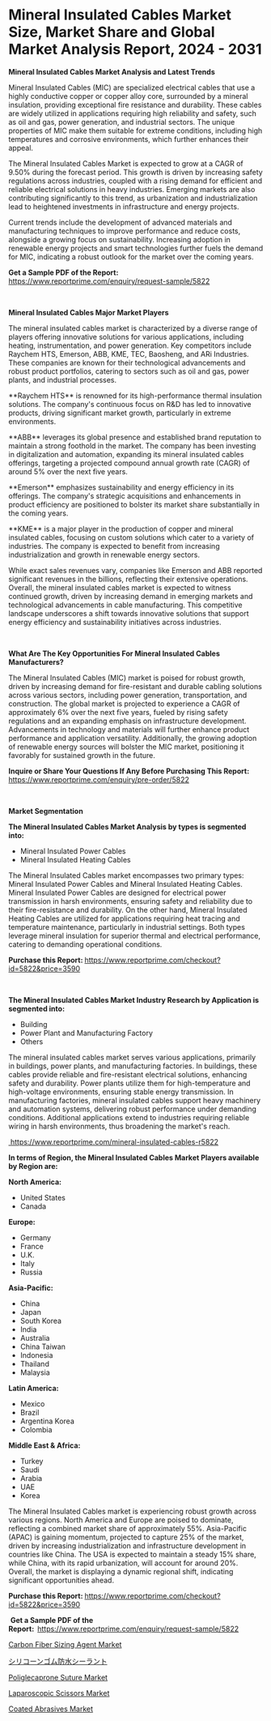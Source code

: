 <p><h1>Mineral Insulated Cables Market Size, Market Share and Global Market Analysis Report, 2024 - 2031</h1></p><p><strong>Mineral Insulated Cables Market Analysis and Latest Trends</strong></p>
<p><p>Mineral Insulated Cables (MIC) are specialized electrical cables that use a highly conductive copper or copper alloy core, surrounded by a mineral insulation, providing exceptional fire resistance and durability. These cables are widely utilized in applications requiring high reliability and safety, such as oil and gas, power generation, and industrial sectors. The unique properties of MIC make them suitable for extreme conditions, including high temperatures and corrosive environments, which further enhances their appeal.</p><p>The Mineral Insulated Cables Market is expected to grow at a CAGR of 9.50% during the forecast period. This growth is driven by increasing safety regulations across industries, coupled with a rising demand for efficient and reliable electrical solutions in heavy industries. Emerging markets are also contributing significantly to this trend, as urbanization and industrialization lead to heightened investments in infrastructure and energy projects. </p><p>Current trends include the development of advanced materials and manufacturing techniques to improve performance and reduce costs, alongside a growing focus on sustainability. Increasing adoption in renewable energy projects and smart technologies further fuels the demand for MIC, indicating a robust outlook for the market over the coming years.</p></p>
<p><strong>Get a Sample PDF of the Report:&nbsp;</strong> <a href="https://www.reportprime.com/enquiry/request-sample/5822">https://www.reportprime.com/enquiry/request-sample/5822</a></p>
<p>&nbsp;</p>
<p><strong>Mineral Insulated Cables Major Market Players</strong></p>
<p><p>The mineral insulated cables market is characterized by a diverse range of players offering innovative solutions for various applications, including heating, instrumentation, and power generation. Key competitors include Raychem HTS, Emerson, ABB, KME, TEC, Baosheng, and ARi Industries. These companies are known for their technological advancements and robust product portfolios, catering to sectors such as oil and gas, power plants, and industrial processes.</p><p>**Raychem HTS** is renowned for its high-performance thermal insulation solutions. The company's continuous focus on R&D has led to innovative products, driving significant market growth, particularly in extreme environments.</p><p>**ABB** leverages its global presence and established brand reputation to maintain a strong foothold in the market. The company has been investing in digitalization and automation, expanding its mineral insulated cables offerings, targeting a projected compound annual growth rate (CAGR) of around 5% over the next five years.</p><p>**Emerson** emphasizes sustainability and energy efficiency in its offerings. The company's strategic acquisitions and enhancements in product efficiency are positioned to bolster its market share substantially in the coming years.</p><p>**KME** is a major player in the production of copper and mineral insulated cables, focusing on custom solutions which cater to a variety of industries. The company is expected to benefit from increasing industrialization and growth in renewable energy sectors.</p><p>While exact sales revenues vary, companies like Emerson and ABB reported significant revenues in the billions, reflecting their extensive operations. Overall, the mineral insulated cables market is expected to witness continued growth, driven by increasing demand in emerging markets and technological advancements in cable manufacturing. This competitive landscape underscores a shift towards innovative solutions that support energy efficiency and sustainability initiatives across industries.</p></p>
<p>&nbsp;</p>
<p><strong>What Are The Key Opportunities For Mineral Insulated Cables Manufacturers?</strong></p>
<p><p>The Mineral Insulated Cables (MIC) market is poised for robust growth, driven by increasing demand for fire-resistant and durable cabling solutions across various sectors, including power generation, transportation, and construction. The global market is projected to experience a CAGR of approximately 6% over the next five years, fueled by rising safety regulations and an expanding emphasis on infrastructure development. Advancements in technology and materials will further enhance product performance and application versatility. Additionally, the growing adoption of renewable energy sources will bolster the MIC market, positioning it favorably for sustained growth in the future.</p></p>
<p><strong>Inquire or Share Your Questions If Any Before Purchasing This Report:</strong> <a href="https://www.reportprime.com/enquiry/pre-order/5822">https://www.reportprime.com/enquiry/pre-order/5822</a></p>
<p>&nbsp;</p>
<p><strong>Market Segmentation</strong></p>
<p><strong>The Mineral Insulated Cables Market Analysis by types is segmented into:</strong></p>
<p><ul><li>Mineral Insulated Power Cables</li><li>Mineral Insulated Heating Cables</li></ul></p>
<p><p>The Mineral Insulated Cables market encompasses two primary types: Mineral Insulated Power Cables and Mineral Insulated Heating Cables. Mineral Insulated Power Cables are designed for electrical power transmission in harsh environments, ensuring safety and reliability due to their fire-resistance and durability. On the other hand, Mineral Insulated Heating Cables are utilized for applications requiring heat tracing and temperature maintenance, particularly in industrial settings. Both types leverage mineral insulation for superior thermal and electrical performance, catering to demanding operational conditions.</p></p>
<p><strong>Purchase this Report:&nbsp;</strong><a href="https://www.reportprime.com/checkout?id=5822&price=3590">https://www.reportprime.com/checkout?id=5822&price=3590</a></p>
<p>&nbsp;</p>
<p><strong>The Mineral Insulated Cables Market Industry Research by Application is segmented into:</strong></p>
<p><ul><li>Building</li><li>Power Plant and Manufacturing Factory</li><li>Others</li></ul></p>
<p><p>The mineral insulated cables market serves various applications, primarily in buildings, power plants, and manufacturing factories. In buildings, these cables provide reliable and fire-resistant electrical solutions, enhancing safety and durability. Power plants utilize them for high-temperature and high-voltage environments, ensuring stable energy transmission. In manufacturing factories, mineral insulated cables support heavy machinery and automation systems, delivering robust performance under demanding conditions. Additional applications extend to industries requiring reliable wiring in harsh environments, thus broadening the market's reach.</p></p>
<p><a href="https://www.reportprime.com/mineral-insulated-cables-r5822">&nbsp;https://www.reportprime.com/mineral-insulated-cables-r5822</a></p>
<p><strong>In terms of Region, the Mineral Insulated Cables Market Players available by Region are:</strong></p>
<p>
    <p> <strong> North America: </strong>
        <ul>
            <li>United States</li>
            <li>Canada</li>
        </ul>
        </p> 
    <p> <strong> Europe: </strong>
        <ul>
            <li>Germany</li>
            <li>France</li>
            <li>U.K.</li>
            <li>Italy</li>
            <li>Russia</li>
        </ul>
        </p> 
    <p> <strong> Asia-Pacific: </strong>
        <ul>
            <li>China</li>
            <li>Japan</li>
            <li>South Korea</li>
            <li>India</li>
            <li>Australia</li>
            <li>China Taiwan</li>
            <li>Indonesia</li>
            <li>Thailand</li>
            <li>Malaysia</li>
        </ul>
        </p> 
    <p> <strong> Latin America: </strong>
        <ul>
            <li>Mexico</li>
            <li>Brazil</li>
            <li>Argentina Korea</li>
            <li>Colombia</li>
        </ul>
        </p> 
    <p> <strong> Middle East & Africa: </strong>
        <ul>
            <li>Turkey</li>
            <li>Saudi</li>
            <li>Arabia</li>
            <li>UAE</li>
            <li>Korea</li>
        </ul>
    </p>
    </p>
<p><p>The Mineral Insulated Cables market is experiencing robust growth across various regions. North America and Europe are poised to dominate, reflecting a combined market share of approximately 55%. Asia-Pacific (APAC) is gaining momentum, projected to capture 25% of the market, driven by increasing industrialization and infrastructure development in countries like China. The USA is expected to maintain a steady 15% share, while China, with its rapid urbanization, will account for around 20%. Overall, the market is displaying a dynamic regional shift, indicating significant opportunities ahead.</p></p>
<p><strong>Purchase this Report: </strong><a href="https://www.reportprime.com/checkout?id=5822&price=3590">https://www.reportprime.com/checkout?id=5822&price=3590</a></p>
<p>&nbsp;<strong>Get a Sample PDF of the Report:&nbsp;&nbsp;</strong><a href="https://www.reportprime.com/enquiry/request-sample/5822">https://www.reportprime.com/enquiry/request-sample/5822</a></p>
<p><strong></strong></p>
<p><p><a href="https://issuu.com/reportprime-2/docs/carbon-fiber-sizing-agent-market-si_1e87b6a191ce1d">Carbon Fiber Sizing Agent Market</a></p><p><a href="https://medium.com/@grarrity46/silicone-rubber-waterproof-sealant-market-%E3%81%AF-%E3%82%B3%E3%82%B9%E3%83%88%E7%AE%A1%E7%90%86%E3%81%A8%E5%8A%B9%E7%8E%87%E5%90%91%E4%B8%8A%E3%82%92%E5%84%AA%E5%85%88%E3%81%97%E3%81%BE%E3%81%99-%E3%81%95%E3%82%89%E3%81%AB-%E5%A0%B1%E5%91%8A%E6%9B%B8%E3%81%AF%E5%B8%82%E5%A0%B4%E3%81%AE%E9%9C%80%E8%A6%81%E9%9D%A2%E3%81%A8%E4%BE%9B%E7%B5%A6%E9%9D%A2%E3%81%AE%E4%B8%A1%E6%96%B9%E3%82%92%E3%82%AB%E3%83%90%E3%83%BC%E3%81%97%E3%81%A6%E3%81%84%E3%81%BE%E3%81%99-fe0466a06989">シリコーンゴム防水シーラント</a></p><p><a href="https://www.linkedin.com/pulse/driving-market-forces-poliglecaprone-suture-trends-future-rnuac?trackingId=aueS3yYiSX%2BvSnFLN1x85A%3D%3D">Poliglecaprone Suture Market</a></p><p><a href="https://medium.com/@dovansangxd/the-laparoscopic-scissors-market-has-experienced-impressive-growth-in-recent-years-expanding-its-349d0f233919">Laparoscopic Scissors Market</a></p><p><a href="https://issuu.com/reportprime-2/docs/coated-abrasives-market-size-2030.p_e7a99ddfc52203">Coated Abrasives Market</a></p></p>